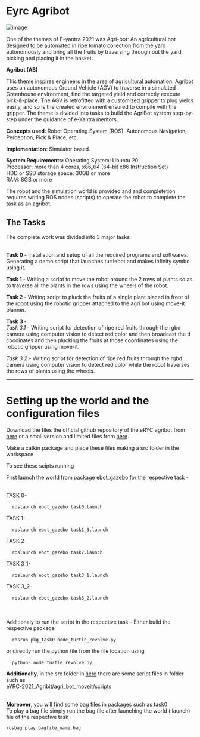 # Eyrc Agribot

![image](https://user-images.githubusercontent.com/79053599/173903917-1ac7cefe-e3f1-4669-8d54-193f1c38fba1.png)

One of the themes of E-yantra 2021 was Agri-bot: 
An agricultural bot designed to be automated in ripe tomato collection from the yard autonomously and bring all the fruits by traversing through out the yard, picking and placing it in the basket.

<b>Agribot (AB)</b>


This theme inspires engineers in the area of agricultural automation. Agribot uses an autonomous Ground Vehicle (AGV) to traverse in a simulated Greenhouse environment, find the targeted yield and correctly execute pick-&-place. The AGV is retrofitted with a customized gripper to plug yields easily, and so is the created environment ensured to compile with the gripper. The theme is divided into tasks to build the AgriBot system step-by-step under the guidance of e-Yantra mentors.

<b>Concepts used</b>: 
Robot Operating System (ROS), Autonomous Navigation, Perception, Pick & Place, etc.

<b>Implementation</b>: Simulator based.

<b>System Requirements:</b>
Operating System: Ubuntu 20
<br>
Processor: more than 4 cores, x86_64 (64-bit x86 Instruction Set)
<br>
HDD or SSD storage space: 30GB or more
<br>
RAM: 8GB or more

The robot and the simulation world is provided and and completetion requires writing ROS nodes (scripts) to operate the robot to complete the task as an agribot.


<h2>The Tasks</h2>
The complete work was divided into 3 major tasks <br><br>

<b> Task 0 </b> - Installation and setup of all the required programs and softwares. Generating a demo script that launches turtlebot and makes infinity symbol using it.


<b> Task 1 </b> - Writing a script to move the robot around the 2 rows of plants so as to traverse all the plants in the rows using the wheels of the robot.


<b> Task 2 </b> - Writing script to pluck the fruits of a single plant placed in front of the robot using the robotic gripper attached to the agri bot using move-it planner.


<b> Task 3 </b> - <br>
<i>Task 3.1</i> - Writing script for detection of ripe red fruits through the rgbd camera using computer vision to detect red color and then broadcast the tf coodinates and then plucking the fruits at those coordinates using the robotic gripper using move-it.

<i>Task 3.2</i> - Writing script for detection of ripe red fruits through the rgbd camera using computer vision to detect red color while the robot traverses the rows of plants using the wheels.

<hr>

<h1> Setting up the world and the configuration files</h1>

Download the files the official github repository of the eRYC agribot from 
<a href = 'https://github.com/erts-RnD/eYRC-2021_Agribot'>here</a> or a small version and limited files from 
<a href = 'https://drive.google.com/file/d/1FbfnzgGJbvbTyBv4jPj8YnUuE-ieYeC7/view?usp=sharing'>here</a>.

Make a catkin package and place these files making a src folder in the workspace

To see these scipts running

First launch the world from package ebot_gazebo for the respective task -

<br>TASK 0-
<pre> <code> roslaunch ebot_gazebo task0.launch </code></pre>
TASK 1-
<pre> <code> roslaunch ebot_gazebo task1_3.launch </code></pre>
TASK 2-
<pre> <code> roslaunch ebot_gazebo task2.launch </code></pre>
TASK 3_1-
<pre> <code> roslaunch ebot_gazebo task3_1.launch </code></pre>
TASK 3_2-
<pre> <code> roslaunch ebot_gazebo task3_2.launch </code></pre>

<br><br>
Additionaly to run the script in the respective task -
Either build the respective package
<pre> <code> rosrun pkg_task0 node_turtle_revolve.py</code></pre>

or directly run the python file from the file location using 
<pre> <code> python3 node_turtle_revolve.py</code></pre>

<b>Additionally</b>, in the src folder in 
<a href = 'https://drive.google.com/file/d/1FbfnzgGJbvbTyBv4jPj8YnUuE-ieYeC7/view?usp=sharing'>here</a>
there are some script files in folder such as <br>eYRC-2021_Agribit/agri_bot_moveit/scripts

<br>
<b>Moreover</b>, you will find some bag files in packages such as task0
<br>
To play a bag file simply run the bag file after launching the world (.launch) file of the respective task
<pre><code>rosbag play bagfile_name.bag</code></pre>
